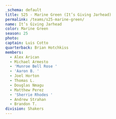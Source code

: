 ```yaml
---
_schema: default
title: S25 - Marine Green (It’s Giving Jarhead)
permalink: /teams/s25-marine-green/
name: It’s Giving Jarhead
color: Marine Green
season: 25
photo:
captain: Luis Cotto
quarterback: Brian Hotchkiss
members:
  - Alex Arican
  - Michael Armesto
  - 'Munroe Bell Rose '
  - 'Aaron B. '
  - Joel Horton
  - Thomas L.
  - Douglas Nmagu
  - Matthew Perez
  - 'Sherrie Rhodes '
  - Andrew Strahan
  - Brandon T.
division: Shakers
---
```

